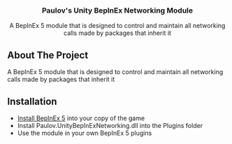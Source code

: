﻿<div align="center">
<h3 align="center">Paulov's Unity BepInEx Networking Module</h3>

  <p align="center">
	A BepInEx 5 module that is designed to control and maintain all networking calls made by packages that inherit it
  </p>

</div>

## About The Project
A BepInEx 5 module that is designed to control and maintain all networking calls made by packages that inherit it

## Installation
- [Install BepInEx 5](https://github.com/BepInEx/BepInEx/releases) into your copy of the game
- Install Paulov.UnityBepInExNetworking.dll into the Plugins folder
- Use the module in your own BepInEx 5 plugins

<!-- MARKDOWN LINKS & IMAGES -->
[contributors-shield]: https://img.shields.io/github/contributors/paulov-t/Paulov.Tarkov.Minimal.svg?style=for-the-badge

[forks-shield]: https://img.shields.io/github/forks/paulov-t/Paulov.Tarkov.Minimal.svg?style=for-the-badge&color=%234c1

[forks-url]: https://github.com/paulov-t/Paulov.Tarkov.Minimal/network/members

[stars-shield]: https://img.shields.io/github/stars/paulov-t/Paulov.Tarkov.Minimal?style=for-the-badge&color=%234c1

[stars-url]: https://github.com/paulov-t/Paulov.Tarkov.Minimal/stargazers

[downloads-total-shield]: https://img.shields.io/github/downloads/paulov-t/Paulov.Tarkov.Minimal/total?style=for-the-badge

[downloads-latest-shield]: https://img.shields.io/github/downloads/paulov-t/Paulov.Tarkov.Minimal/latest/total?style=for-the-badge

